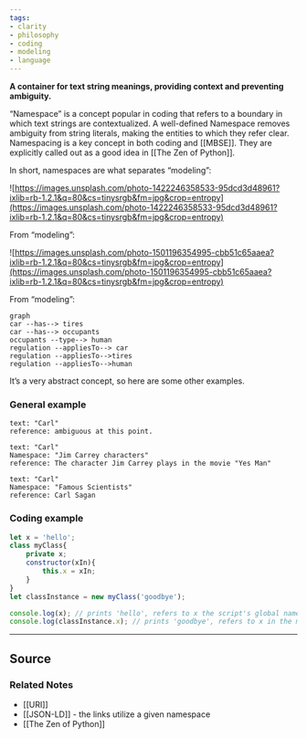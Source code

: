 ```yaml
---
tags:
- clarity
- philosophy
- coding
- modeling
- language
---
```

**A container for text string meanings, providing context and preventing ambiguity.**

“Namespace” is a concept popular in coding that refers to a boundary in which text strings are contextualized. A well-defined Namespace removes ambiguity from string literals, making the entities to which they refer clear. Namespacing is a key concept in both coding and [[MBSE]]. They are explicitly called out as a good idea in [[The Zen of Python]].

In short, namespaces are what separates “modeling”:

![https://images.unsplash.com/photo-1422246358533-95dcd3d48961?ixlib=rb-1.2.1&q=80&cs=tinysrgb&fm=jpg&crop=entropy](https://images.unsplash.com/photo-1422246358533-95dcd3d48961?ixlib=rb-1.2.1&q=80&cs=tinysrgb&fm=jpg&crop=entropy)

From “modeling”:

![https://images.unsplash.com/photo-1501196354995-cbb51c65aaea?ixlib=rb-1.2.1&q=80&cs=tinysrgb&fm=jpg&crop=entropy](https://images.unsplash.com/photo-1501196354995-cbb51c65aaea?ixlib=rb-1.2.1&q=80&cs=tinysrgb&fm=jpg&crop=entropy)

From “modeling”:

```mermaid
graph
car --has--> tires
car --has--> occupants
occupants --type--> human
regulation --appliesTo--> car
regulation --appliesTo-->tires
regulation --appliesTo-->human
```

It’s a very abstract concept, so here are some other examples.

### General example

```
text: "Carl"
reference: ambiguous at this point.

text: "Carl"
Namespace: "Jim Carrey characters"
reference: The character Jim Carrey plays in the movie "Yes Man"

text: "Carl"
Namespace: "Famous Scientists"
reference: Carl Sagan
```

### Coding example

```jsx
let x = 'hello';
class myClass{
	private x;
	constructor(xIn){
		this.x = xIn;
	}
}
let classInstance = new myClass('goodbye');

console.log(x); // prints 'hello', refers to x the script's global namespace
console.log(classInstance.x); // prints 'goodbye', refers to x in the myClass namespace
```

---

## Source


### Related Notes
- [[URI]] 
- [[JSON-LD]] - the links utilize a given namespace
- [[The Zen of Python]]